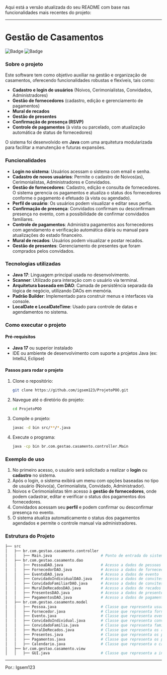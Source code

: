 Aqui está a versão atualizada do seu README com base nas funcionalidades mais recentes do projeto:

---

# Gestão de Casamentos

![Badge](https://img.shields.io/badge/Java-17-blue) ![Badge](https://img.shields.io/badge/Status-Em%20Desenvolvimento-orange)

### Sobre o projeto

Este software tem como objetivo auxiliar na gestão e organização de casamentos, oferecendo funcionalidades robustas e flexíveis, tais como:
- **Cadastro e login de usuários** (Noivos, Cerimonialistas, Convidados, Administradores)
- **Gestão de fornecedores** (cadastro, edição e gerenciamento de pagamentos)
- **Mural de recados**
- **Gestão de presentes**
- **Confirmação de presença (RSVP)**
- **Controle de pagamentos** (à vista ou parcelado, com atualização automática de status de fornecedores)

O sistema foi desenvolvido em **Java** com uma arquitetura modularizada para facilitar a manutenção e futuras expansões.

### Funcionalidades
- **Login no sistema**: Usuários acessam o sistema com email e senha.
- **Cadastro de novos usuários**: Permite o cadastro de Noivos(as), Cerimonialistas, Administradores e Convidados.
- **Gestão de fornecedores**: Cadastro, edição e consulta de fornecedores. O sistema gerencia os pagamentos e atualiza o status dos fornecedores conforme o pagamento é efetuado (à vista ou agendado).
- **Perfil de usuário**: Os usuários podem visualizar e editar seus perfis.
- **Confirmação de presença**: Convidados confirmam ou desconfirmam presença no evento, com a possibilidade de confirmar convidados familiares.
- **Controle de pagamentos**: Administra pagamentos aos fornecedores com agendamento e verificação automática diária ou manual para atualizações do estado financeiro.
- **Mural de recados**: Usuários podem visualizar e postar recados.
- **Gestão de presentes**: Gerenciamento de presentes que foram comprados pelos convidados.

### Tecnologias utilizadas

- **Java 17**: Linguagem principal usada no desenvolvimento.
- **Scanner**: Utilizado para interação com o usuário via terminal.
- **Arquitetura baseada em DAO**: Camada de persistência separada da lógica de negócio, utilizando DAOs em memória.
- **Padrão Builder**: Implementado para construir menus e interfaces via console.
- **LocalDate e LocalDateTime**: Usado para controle de datas e agendamentos no sistema.

### Como executar o projeto

#### Pré-requisitos

- **Java 17** ou superior instalado
- IDE ou ambiente de desenvolvimento com suporte a projetos Java (ex: IntelliJ, Eclipse)

#### Passos para rodar o projeto

1. Clone o repositório:
   ```bash
   git clone https://github.com/igsem123/ProjetoPOO.git
   ```
   
2. Navegue até o diretório do projeto:
   ```bash
   cd ProjetoPOO
   ```

3. Compile o projeto:
   ```bash
   javac -d bin src/**/*.java
   ```

4. Execute o programa:
   ```bash
   java -cp bin br.com.gestao.casamento.controller.Main
   ```

### Exemplo de uso

1. No primeiro acesso, o usuário será solicitado a realizar o **login** ou **cadastro** no sistema.
2. Após o login, o sistema exibirá um menu com opções baseadas no tipo de usuário (Noivo(a), Cerimonialista, Convidado, Administrador).
3. Noivos e Cerimonialistas têm acesso à **gestão de fornecedores**, onde podem cadastrar, editar e verificar o status dos pagamentos dos fornecedores.
4. Convidados acessam seu **perfil** e podem confirmar ou desconfirmar presença no evento.
5. O sistema atualiza automaticamente o status dos pagamentos agendados e permite o controle manual via administradores.

### Estrutura do Projeto

```bash
├── src
│   ├── br.com.gestao.casamento.controller
│   │   ├── Main.java                      # Ponto de entrada do sistema
│   ├── br.com.gestao.casamento.dao
│   │   ├── PessoaDAO.java                 # Acesso a dados de pessoas
│   │   ├── FornecedorDAO.java             # Acesso a dados de fornecedores
│   │   ├── EventoDAO.java                 # Acesso a dados de evento
│   │   ├── ConvidadoIndividualDAO.java    # Acesso a dados de convites individuais
│   │   ├── ConvidadoFamiliarDAO.java      # Acesso a dados de convites familiares
│   │   ├── MuralDeRecadosDAO.java         # Acesso a dados de recados dos convidados aos noivos
│   │   ├── PresentesDAO.java              # Acesso a dados de presentes
│   │   ├── PagamentosDAO.java             # Acesso a dados de pagamentos
│   ├── br.com.gestao.casamento.model
│   │   ├── Pessoa.java                    # Classe que representa usuários
│   │   ├── Fornecedor.java                # Classe que representa fornecedores
│   │   ├── Evento.java                    # Classe que representa eventos
│   │   ├── ConvidadoIndividual.java       # Classe que representa convidados individuais
│   │   ├── ConvidadoFamilia.java          # Classe que representa famílias de convidados
│   │   ├── MuralDeRecados.java            # Classe que representa os recados
│   │   ├── Presentes.java                 # Classe que representa os presentes
│   │   ├── Pagamentos.java                # Classe que representa os pagamentos
│   │   ├── Calendario.java                # Classe que representa o calendário do sistema
│   ├── br.com.gestao.casamento.view
│   │   ├── GUI.java                       # Classe que representa a interface visual do sistema

```

---

Por.: Igsem123
